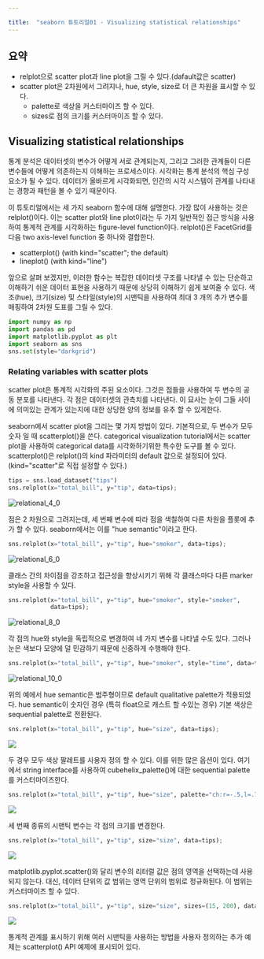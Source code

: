 ```yaml
---

title:  "seaborn 튜토리얼01 - Visualizing statistical relationships"
---
```


## 요약
- relplot으로 scatter plot과 line plot을 그릴 수 있다.(dafault값은 scatter)
- scatter plot은 2차원에서 그려지나, hue, style, size로 더 큰 차원을 표시할 수 있다.
  - palette로 색상을 커스터마이즈 할 수 있다.
  - sizes로 점의 크기를 커스터마이즈 할 수 있다.

## Visualizing statistical relationships
통계 분석은 데이터셋의 변수가 어떻게 서로 관계되는지, 그리고 그러한 관계들이 다른 변수들에 어떻게 의존하는지 이해하는 프로세스이다. 시각화는 통계 분석의 핵심 구성 요소가 될 수 있다. 데이터가 올바르게 시각화되면, 인간의 시각 시스템이 관계를 나타내는 경향과 패턴을 볼 수 있기 때문이다.  
  
이 튜토리얼에서는 세 가지 seaborn 함수에 대해 설명한다. 가장 많이 사용하는 것은 relplot()이다. 이는 scatter plot와 line plot이라는 두 가지 일반적인 접근 방식을 사용하여 통계적 관계를 시각화하는 figure-level function이다. relplot()은 FacetGrid를 다음 two axis-level function 중 하나와 결합한다.

- scatterplot() (with kind="scatter"; the default)
- lineplot() (with kind="line")
  
앞으로 살펴 보겠지만, 이러한 함수는 복잡한 데이터셋 구조를 나타낼 수 있는 단순하고 이해하기 쉬운 데이터 표현을 사용하기 때문에 상당히 이해하기 쉽게 보여줄 수 있다. 색조(hue), 크기(size) 및 스타일(style)의 시맨틱을 사용하여 최대 3 개의 추가 변수를 매핑하여 2차원 도표를 그릴 수 있다.
```python
import numpy as np
import pandas as pd
import matplotlib.pyplot as plt
import seaborn as sns
sns.set(style="darkgrid")
```

### Relating variables with scatter plots
scatter plot은 통계적 시각화의 주된 요소이다. 그것은 점들을 사용하여 두 변수의 공동 분포를 나타낸다. 각 점은 데이터셋의 관측치를 나타낸다. 이 묘사는 눈이 그들 사이에 의미있는 관계가 있는지에 대한 상당한 양의 정보를 유추 할 수 있게한다.  
  
seaborn에서 scatter plot을 그리는 몇 가지 방법이 있다. 기본적으로, 두 변수가 모두 숫자 일 때 scatterplot()을 쓴다. categorical visualization tutorial에서는 scatter plot을 사용하여 categorical data를 시각화하기위한 특수한 도구를 볼 수 있다. scatterplot()은 relplot()의 kind 파라미터의 default 값으로 설정되어 있다. (kind="scatter"로 직접 설정할 수 있다.)

```python
tips = sns.load_dataset("tips")
sns.relplot(x="total_bill", y="tip", data=tips);
```
![relational_4_0](https://seaborn.pydata.org/_images/relational_4_0.png)

점은 2 차원으로 그려지는데, 세 번째 변수에 따라 점을 색칠하여 다른 차원을 플롯에 추가 할 수 있다. seaborn에서는 이를 "hue semantic"이라고 한다.

```python
sns.relplot(x="total_bill", y="tip", hue="smoker", data=tips);
```
![relational_6_0](https://seaborn.pydata.org/_images/relational_6_0.png)

클래스 간의 차이점을 강조하고 접근성을 향상시키기 위해 각 클래스마다 다른 marker style을 사용할 수 있다.

```python
sns.relplot(x="total_bill", y="tip", hue="smoker", style="smoker",
            data=tips);
```
![relational_8_0](https://seaborn.pydata.org/_images/relational_8_0.png)

각 점의 hue와 style을 독립적으로 변경하여 네 가지 변수를 나타낼 수도 있다. 그러나 눈은 색보다 모양에 덜 민감하기 때문에 신중하게 수행해야 한다.

```python
sns.relplot(x="total_bill", y="tip", hue="smoker", style="time", data=tips);
```
![relational_10_0](https://seaborn.pydata.org/_images/relational_10_0.png)

위의 예에서 hue semantic은 범주형이므로 default qualitative palette가 적용되었다. hue semantic이 숫자인 경우 (특히 float으로 캐스트 할 수있는 경우) 기본 색상은 sequential palette로 전환된다.

```python
sns.relplot(x="total_bill", y="tip", hue="size", data=tips);
```
![](https://seaborn.pydata.org/_images/relational_12_0.png)

두 경우 모두 색상 팔레트를 사용자 정의 할 수 있다. 이를 위한 많은 옵션이 있다. 여기에서 string interface를 사용하여 cubehelix_palette()에 대한 sequential palette를 커스터마이즈한다.

```python
sns.relplot(x="total_bill", y="tip", hue="size", palette="ch:r=-.5,l=.75", data=tips);
```
![](https://seaborn.pydata.org/_images/relational_14_0.png)

세 번째 종류의 시맨틱 변수는 각 점의 크기를 변경한다.

```python
sns.relplot(x="total_bill", y="tip", size="size", data=tips);
```
![](https://seaborn.pydata.org/_images/relational_16_0.png)

matplotlib.pyplot.scatter()와 달리 변수의 리터럴 값은 점의 영역을 선택하는데 사용되지 않는다. 대신, 데이터 단위의 값 범위는 영역 단위의 범위로 정규화된다. 이 범위는 커스터마이즈 할 수 있다.

```python
sns.relplot(x="total_bill", y="tip", size="size", sizes=(15, 200), data=tips);
```
![](https://seaborn.pydata.org/_images/relational_18_0.png)

통계적 관계를 표시하기 위해 여러 시맨틱을 사용하는 방법을 사용자 정의하는 추가 예제는 scatterplot() API 예제에 표시되어 있다.
